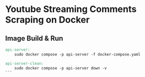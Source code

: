 # Youtube Streaming Comments Scraping on Docker

## Image Build & Run
````Makefile
api-server:
	sudo docker compose -p api-server -f docker-compose.yaml

api-server-clean:
	sudo docker compose -p api-server down -v
```
